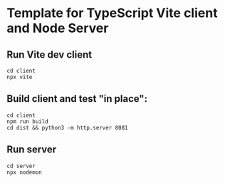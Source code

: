 # Template for TypeScript Vite client and Node Server

## Run Vite dev client

```
cd client
npx vite
```

## Build client and test "in place":

```
cd client
npm run build
cd dist && python3 -m http.server 8081
```

## Run server

```
cd server
npx nodemon
```
